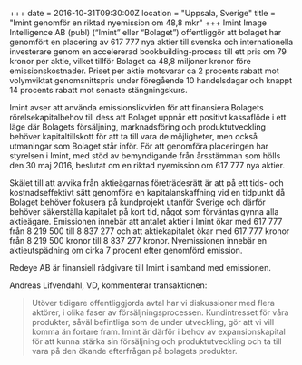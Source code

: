 +++
date = 2016-10-31T09:30:00Z
location = "Uppsala, Sverige"
title = "Imint genomför en riktad nyemission om 48,8 mkr"
+++
Imint Image Intelligence AB (publ) (“Imint” eller “Bolaget”) offentliggör att bolaget har genomfört en placering av 617 777 nya aktier till svenska och internationella investerare genom en accelererad bookbuilding-process till ett pris om 79 kronor per aktie, vilket tillför Bolaget ca 48,8 miljoner kronor före emissionskostnader.<!--more--> Priset per aktie motsvarar ca 2 procents rabatt mot volymviktat genomsnittspris under föregående 10 handelsdagar och knappt 14 procents rabatt mot senaste stängningskurs.

Imint avser att använda emissionslikviden för att finansiera Bolagets rörelsekapitalbehov till dess att Bolaget uppnår ett positivt kassaflöde i ett läge där Bolagets försäljning, marknadsföring och produktutveckling behöver kapitaltillskott för att ta till vara de möjligheter, men också utmaningar som Bolaget står inför. För att genomföra placeringen har styrelsen i Imint, med stöd av bemyndigande från årsstämman som hölls den 30 maj 2016, beslutat om en riktad nyemission om 617 777 nya aktier.

Skälet till att avvika från aktieägarnas företrädesrätt är att på ett tids- och kostnadseffektivt sätt genomföra en kapitalanskaffning vid en tidpunkt då Bolaget behöver fokusera på kundprojekt utanför Sverige och därför behöver säkerställa kapitalet på kort tid, något som förväntas gynna alla aktieägare. Emissionen innebär att antalet aktier i Imint ökar med 617 777 från 8 219 500 till 8 837 277 och att aktiekapitalet ökar med 617 777 kronor från 8 219 500 kronor till 8 837 277 kronor. Nyemissionen innebär en aktieutspädning om cirka 7 procent efter genomförd emission.

Redeye AB är finansiell rådgivare till Imint i samband med emissionen.

Andreas Lifvendahl, VD, kommenterar transaktionen:

>Utöver tidigare offentliggjorda avtal har vi diskussioner med flera aktörer, i olika faser av försäljningsprocessen. Kundintresset för våra produkter, såväl befintliga som de under utveckling, gör att vi vill komma än fortare fram. Imint är därför i behov av expansionskapital för att kunna stärka sin försäljning och produktutveckling och ta till vara på den ökande efterfrågan på bolagets produkter.
